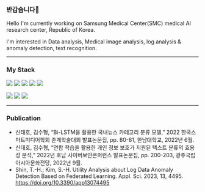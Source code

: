 ### 반갑습니다👀

Hello
I'm currently working on Samsung Medical Center(SMC) medical AI research center, Republic of Korea.

I'm interested in Data analysis, Medical image analysis, log analysis & anomaly detection, text recognition.

---
### My Stack

<img src="https://img.shields.io/badge/Python-3766AB?style=flat-square&logo=Python&logoColor=white"/> <img src="https://img.shields.io/badge/TensorFlow-FF6F00?style=flat-square&logo=TensorFlow&logoColor=white"/> <img src="https://img.shields.io/badge/Pandas-150458?style=flat-square&logo=Pandas&logoColor=white"/> <img src="https://img.shields.io/badge/PyTorch-EE4C2C?style=flat-square&logo=PyTorch&logoColor=white"/> <img src="https://img.shields.io/badge/OpenCV-5C3EE8?&style=flat-square&logo=OpenCV&logoColor=white"/>

<img src="https://img.shields.io/badge/Ncloud-03C75A?&style=flat-square&logo=Naver&logoColor=white"/> <img src="https://img.shields.io/badge/C%2B%2B-00599C?&style=flat-square&logo=Cplusplus&logoColor=white"/> <img src="https://img.shields.io/badge/JavaScript-F7DF1E?&style=flat-square&logo=JavaScript&logoColor=white"/> 

---
### Publication
- 신태호, 김수형, “Bi-LSTM을 활용한 국내뉴스 카테고리 분류 모델,” 2022 한국스마트미디어학회 춘계학술대회 발표논문집, pp. 80-81, 한남대학교, 2022년 6월.
- 신태호, 김수형, “연합 학습을 활용한 개인 정보 보호가 지원된 텍스트 분류의 효용성 분석,” 2022년 호남 사이버보안콘퍼런스 발표논문집, pp. 200-203, 광주국립아시아문화전당, 2022년 9월.
- Shin, T.-H.; Kim, S.-H. Utility Analysis about Log Data Anomaly Detection Based on Federated Learning. Appl. Sci. 2023, 13, 4495. https://doi.org/10.3390/app13074495


<!--
**hotelshoe27/hotelshoe27** is a ✨ _special_ ✨ repository because its `README.md` (this file) appears on your GitHub profile.

Here are some ideas to get you started:

- 🔭 I’m currently working on ...
- 🌱 I’m currently learning ...
- 👯 I’m looking to collaborate on ...
- 🤔 I’m looking for help with ...
- 💬 Ask me about ...
- 📫 How to reach me: ...
- 😄 Pronouns: ...
- ⚡ Fun fact: ...
-->
